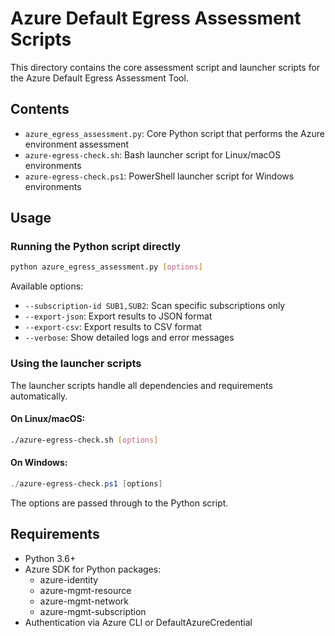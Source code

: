 # Azure Default Egress Assessment Scripts

This directory contains the core assessment script and launcher scripts for the Azure Default Egress Assessment Tool.

## Contents

- `azure_egress_assessment.py`: Core Python script that performs the Azure environment assessment
- `azure-egress-check.sh`: Bash launcher script for Linux/macOS environments
- `azure-egress-check.ps1`: PowerShell launcher script for Windows environments

## Usage

### Running the Python script directly

```bash
python azure_egress_assessment.py [options]
```

Available options:
- `--subscription-id SUB1,SUB2`: Scan specific subscriptions only
- `--export-json`: Export results to JSON format
- `--export-csv`: Export results to CSV format
- `--verbose`: Show detailed logs and error messages

### Using the launcher scripts

The launcher scripts handle all dependencies and requirements automatically.

#### On Linux/macOS:

```bash
./azure-egress-check.sh [options]
```

#### On Windows:

```powershell
./azure-egress-check.ps1 [options]
```

The options are passed through to the Python script.

## Requirements

- Python 3.6+
- Azure SDK for Python packages:
  - azure-identity
  - azure-mgmt-resource
  - azure-mgmt-network
  - azure-mgmt-subscription
- Authentication via Azure CLI or DefaultAzureCredential
